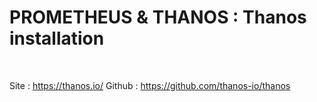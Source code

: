 

# PROMETHEUS & THANOS : Thanos installation


<br>

Site : https://thanos.io/
Github : https://github.com/thanos-io/thanos
